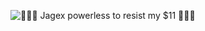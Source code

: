 
![🦀🦀🦀 Jagex powerless to resist my $11 🦀🦀🦀](https://i.imgur.com/OuwhfY7.gif)

<!--
**Osrskillboard/Osrskillboard** is a ✨ _special_ ✨ repository because its `README.md` (this file) appears on your GitHub profile.

Here are some ideas to get you started:

- 🔭 I’m currently working on ...
- 🌱 I’m currently learning ...
- 👯 I’m looking to collaborate on ...
- 🤔 I’m looking for help with ...
- 💬 Ask me about ...
- 📫 How to reach me: ...
- 😄 Pronouns: ...
- ⚡ Fun fact: ...
-->
